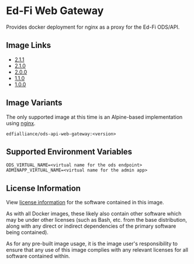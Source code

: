 # Ed-Fi Web Gateway
Provides docker deployment for nginx as a proxy for the Ed-Fi ODS/API.

## Image Links
- [2.1.1](https://github.com/Ed-Fi-Alliance-OSS/Ed-Fi-ODS-Docker/blob/v2.1.1/Web-Gateway/Alpine/Dockerfile)
- [2.1.0](https://github.com/Ed-Fi-Alliance-OSS/Ed-Fi-ODS-Docker/blob/v2.1.0/Web-Gateway/Alpine/Dockerfile)
- [2.0.0](https://github.com/Ed-Fi-Alliance-OSS/Ed-Fi-ODS-Docker/blob/v2.0.0/Web-Gateway/Alpine/Dockerfile)
- [1.1.0](https://github.com/Ed-Fi-Alliance-OSS/Ed-Fi-ODS-Docker/blob/v1.1.0/Web-Gateway/Dockerfile)
- [1.0.0](https://github.com/Ed-Fi-Alliance-OSS/Ed-Fi-ODS-Docker/blob/v1.0.0/Web-Gateway/Dockerfile)

## Image Variants
The only supported image at this time is an Alpine-based implementation using [nginx](https://hub.docker.com/_/nginx).

`edfialliance/ods-api-web-gateway:<version>`

## Supported Environment Variables
```
ODS_VIRTUAL_NAME=<virtual name for the ods endpoint>
ADMINAPP_VIRTUAL_NAME=<virtual name for the admin app>
```

## License Information
View [license information](https://github.com/Ed-Fi-Alliance-OSS/Ed-Fi-ODS-Docker/blob/main/LICENSE) for the software contained in this image.

As with all Docker images, these likely also contain other software which may be under other licenses (such as Bash, etc. from the base distribution, along with any direct or indirect dependencies of the primary software being contained).

As for any pre-built image usage, it is the image user's responsibility to ensure that any use of this image complies with any relevant licenses for all software contained within.
